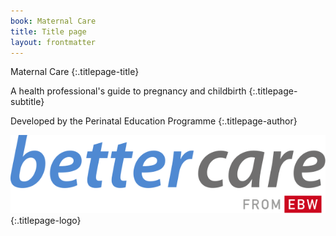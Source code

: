 ```yaml
---
book: Maternal Care
title: Title page
layout: frontmatter
---
```


Maternal Care
{:.titlepage-title}

A health professional's guide to pregnancy and childbirth
{:.titlepage-subtitle}

Developed by the Perinatal Education&nbsp;Programme
{:.titlepage-author}

![Bettercare logo](images/bettercare-logo.svg){:.titlepage-logo}
